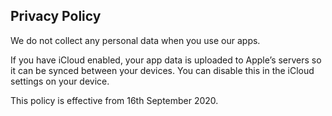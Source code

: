 ## Privacy Policy
We do not collect any personal data when you use our apps.

If you have iCloud enabled, your app data is uploaded to Apple’s servers so it can be synced between your devices. You can disable this in the iCloud settings on your device.

This policy is effective from 16th September 2020.